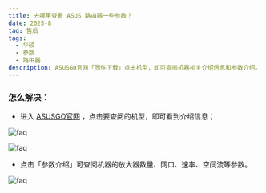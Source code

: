 ```yaml
---
title: 去哪里查看 ASUS 路由器一些参数？
date: 2025-8
tag: 售后
tags: 
  - 华硕
  - 参数
  - 路由器
description: ASUSGO官网「固件下载」点击机型，即可查阅机器相关介绍信息和参数介绍。
---
```



### 怎么解决：

- 进入 [ASUSGO官网](https://www.asusgo.com/firmware) ，点击要查阅的机型，即可看到介绍信息；

![faq](/assets/posts/info1.png)

![faq](/assets/posts/info2.png)

- 点击「参数介绍」可查阅机器的放大器数量、网口、速率、空间流等参数。

![faq](/assets/posts/info3.png)